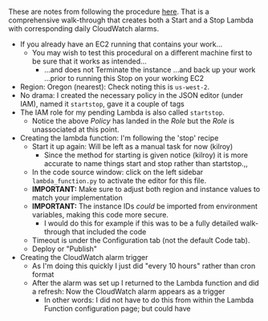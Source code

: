 These are notes from following the procedure [here](https://aws.amazon.com/premiumsupport/knowledge-center/start-stop-lambda-cloudwatch/).
That is a comprehensive walk-through that creates both a Start and a Stop Lambda with corresponding daily CloudWatch alarms. 

* If you already have an EC2 running that contains your work...
    * You may wish to test this procedural on a different machine first to be sure that it works as intended...
        * ...and does not Terminate the instance ...and back up your work ...prior to running this Stop on your working EC2
* Region: Oregon (nearest): Check noting this is `us-west-2`. 
* No drama: I created the necessary policy in the JSON editor (under IAM), named it `startstop`, gave it a couple of tags
* The IAM role for my pending Lambda is also called `startstop`.
    * Notice the above *Policy* has landed in the *Role* but the *Role* is unassociated at this point.
* Creating the lambda function: I'm following the 'stop' recipe 
    * Start it up again: Will be left as a manual task for now (kilroy)
        * Since the method for starting is given notice (kilroy) it is more accurate to name things start and stop rather than startstop.,,
    * In the code source window: click on the left sidebar `lambda_function.py` to activate the editor for this file.
    * **IMPORTANT:** Make sure to adjust both region and instance values to match your implementation
    * **IMPORTANT:** The instance IDs *could* be imported from environment variables, making this code more secure.
        * I would do this for example if this was to be a fully detailed walk-through that included the code
    * Timeout is under the Configuration tab (not the default Code tab).
    * Deploy or "Publish"
* Creating the CloudWatch alarm trigger
    * As I'm doing this quickly I just did "every 10 hours" rather than cron format
    * After the alarm was set up I returned to the Lambda function and did a refresh: Now the CloudWatch alarm appears as a trigger
        * In other words: I did not have to do this from within the Lambda Function configuration page; but could have
